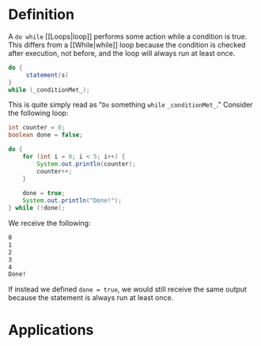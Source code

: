 # Definition

A `do while` [[Loops|loop]] performs some action while a condition is true. This differs from a [[While|while]] loop because the condition is checked after execution, not before, and the loop will always run at least once. 
```java
do {
     statement(s)
} 
while (_conditionMet_);
```
This is quite simply read as "`Do` something `while` `_conditionMet_`." Consider the following loop:
```java
int counter = 0;
boolean done = false;

do {
	for (int i = 0; i < 5; i++) {
		System.out.println(counter);
		counter++;
	}
	
	done = true;
	System.out.println("Done!");
} while (!done);
```
We receive the following:
```txt
0
1
2
3
4
Done!
```
If instead we defined `done = true`, we would still receive the same output because the statement is always run at least once.

# Applications